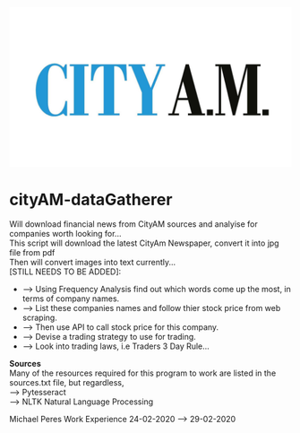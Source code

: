 <img src='https://raw.githubusercontent.com/makiisthenes/cityAM-dataGatherer/master/city-am-logo-web.jpg'>
<b><h1>cityAM-dataGatherer</b></h1>
Will download financial news from CityAM sources and analyise for companies worth looking for...<br>
This script will download the latest CityAm Newspaper, convert it into jpg file from pdf<br>
Then will convert images into text currently...<br>
[STILL NEEDS TO BE ADDED]:<br>
<ul>
  <li>--> Using Frequency Analysis find out which words come up the most, in terms of company names.</li>
  <li>--> List these companies names and follow thier stock price from web scraping.</li>
  <li>--> Then use API to call stock price for this company.</li>
  <li>--> Devise a trading strategy to use for trading.</li>
  <li>--> Look into trading laws, i.e Traders 3 Day Rule...</li>
</ul>
<b>Sources</b><br>
Many of the resources required for this program to work are listed in the sources.txt file, but regardless,<br>
  --> Pytesseract<br>
  --> NLTK Natural Language Processing<br>
  
Michael Peres
Work Experience 24-02-2020 --> 29-02-2020
